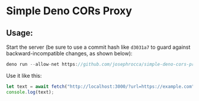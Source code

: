 # Simple Deno CORs Proxy

## Usage:
Start the server (be sure to use a commit hash like `d3031a7` to guard against backward-incompatible changes, as shown below):
```js
deno run --allow-net https://github.com/josephrocca/simple-deno-cors-proxy/raw/d3031a7/main.js --port=3000
```
Use it like this:
```js
let text = await fetch("http://localhost:3000/?url=https://example.com").then(r => r.text());
console.log(text);
```
